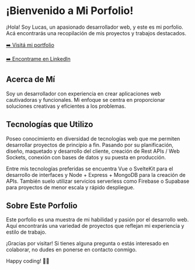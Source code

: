 # ¡Bienvenido a Mi Porfolio!

¡Hola! Soy Lucas, un apasionado desarrollador web, y este es mi porfolio. Acá encontrarás una recopilación de mis proyectos y trabajos destacados.

[ ➡️ Visitá mi portfolio ](https://lucasrdz994.github.io/)

[ ➡️ Encontrame en LinkedIn ](https://www.linkedin.com/in/lucas-damian-rodriguez/)

## Acerca de Mí

Soy un desarrollador con experiencia en crear aplicaciones web cautivadoras y funcionales. Mi enfoque se centra en proporcionar soluciones creativas y eficientes a los problemas.

## Tecnologías que Utilizo

Poseo conocimiento en diversidad de tecnologías web que me permiten desarrollar proyectos de principio a fin. Pasando por su planificación, diseño, maquetado y desarrollo del cliente, creación de Rest APIs / Web Sockets, conexión con bases de datos y su puesta en producción.

Entre mis tecnologías preferidas se encuentra Vue o SvelteKit para el desarrollo de interfaces y Node + Express + MongoDB para la creación de APIs. También suelo utilizar servicios serverless como Firebase o Supabase para proyectos de menor escala y rápido despliegue.

## Sobre Este Porfolio

Este porfolio es una muestra de mi habilidad y pasión por el desarrollo web. Aquí encontrarás una variedad de proyectos que reflejan mi experiencia y estilo de trabajo.

¡Gracias por visitar! Si tienes alguna pregunta o estás interesado en colaborar, no dudes en ponerse en contacto conmigo.

Happy coding! 👨‍💻
